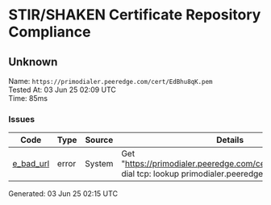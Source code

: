 # STIR/SHAKEN Certificate Repository Compliance

## Unknown

Name: `https://primodialer.peeredge.com/cert/EdBhu8qK.pem`\
Tested At: 03 Jun 25 02:09 UTC\
Time: 85ms

### Issues

| Code | Type | Source | Details |
|------|------|--------|---------|
| [e_bad_url](../../ISSUES/e_bad_url/README.md) | error | System | Get "https://primodialer.peeredge.com/cert/EdBhu8qK.pem": dial tcp: lookup primodialer.peeredge.com: no such host |

Generated: 03 Jun 25 02:15 UTC